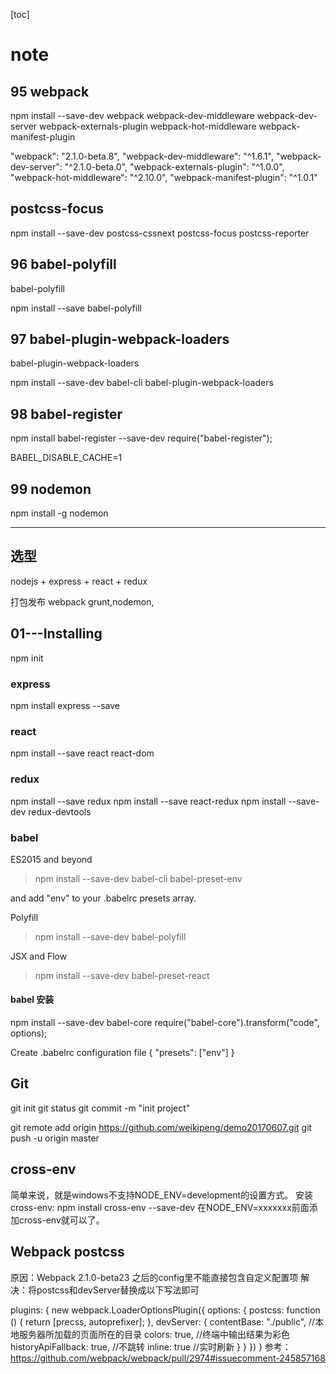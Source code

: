[toc]

note
=====
## 95 webpack
npm install --save-dev webpack webpack-dev-middleware webpack-dev-server webpack-externals-plugin webpack-hot-middleware webpack-manifest-plugin

"webpack": "2.1.0-beta.8",
    "webpack-dev-middleware": "^1.6.1",
    "webpack-dev-server": "^2.1.0-beta.0",
    "webpack-externals-plugin": "^1.0.0",
    "webpack-hot-middleware": "^2.10.0",
    "webpack-manifest-plugin": "^1.0.1"

## postcss-focus
npm install --save-dev postcss-cssnext postcss-focus postcss-reporter

## 96 babel-polyfill
babel-polyfill

npm install --save babel-polyfill

## 97 babel-plugin-webpack-loaders
babel-plugin-webpack-loaders

npm install --save-dev babel-cli babel-plugin-webpack-loaders

## 98 babel-register
npm install babel-register --save-dev
require("babel-register");

BABEL_DISABLE_CACHE=1

## 99 nodemon
npm install -g nodemon

---------
## 选型
nodejs + express + react + redux

打包发布 webpack
 grunt,nodemon,

## 01---Installing
npm init

### express
npm install express --save

### react
npm install --save react react-dom

### redux
npm install --save redux
npm install --save react-redux
npm install --save-dev redux-devtools

### babel
ES2015 and beyond
> npm install --save-dev babel-cli babel-preset-env

and add "env" to your .babelrc presets array.

Polyfill
> npm install --save-dev babel-polyfill

JSX and Flow

> npm install --save-dev babel-preset-react

#### babel 安装

npm install --save-dev babel-core
require("babel-core").transform("code", options);

Create .babelrc configuration file
{
  "presets": ["env"]
}

## Git
git init
git status
git commit -m "init project"

git remote add origin https://github.com/weikipeng/demo20170607.git
git push -u origin master

## cross-env
简单来说，就是windows不支持NODE_ENV=development的设置方式。
安装cross-env:
npm install cross-env --save-dev
在NODE_ENV=xxxxxxx前面添加cross-env就可以了。

## Webpack postcss

原因：Webpack 2.1.0-beta23 之后的config里不能直接包含自定义配置项
解决：将postcss和devServer替换成以下写法即可

plugins: {
  new webpack.LoaderOptionsPlugin({
    options: {
      postcss: function () {
        return [precss, autoprefixer];
      },
      devServer: {
        contentBase: "./public", //本地服务器所加载的页面所在的目录
        colors: true, //终端中输出结果为彩色
        historyApiFallback: true, //不跳转
        inline: true //实时刷新
      }
    }
  })
}
参考：https://github.com/webpack/webpack/pull/2974#issuecomment-245857168

